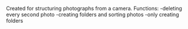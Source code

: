 Created for structuring photographs from a camera. 
Functions:
-deleting every second photo
-creating folders and sorting photos 
-only creating folders
